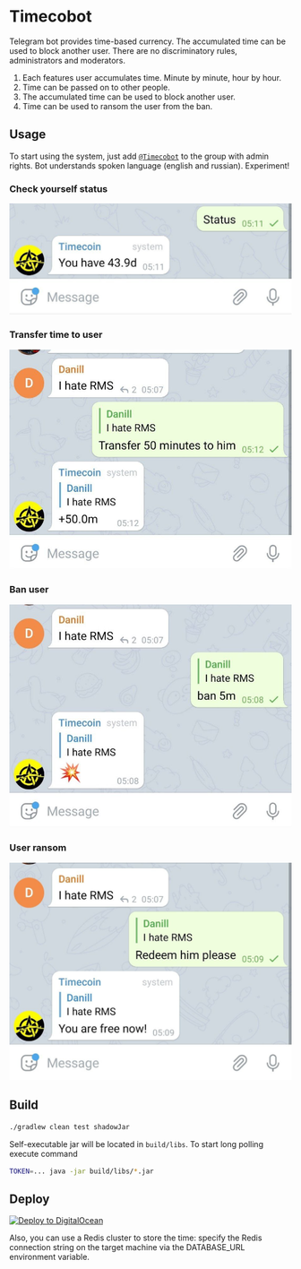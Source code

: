 # Timecobot

Telegram bot provides time-based currency. The accumulated time can be used to block another user.
There are no discriminatory rules, administrators and moderators.

1. Each features user accumulates time. Minute by minute, hour by hour.
1. Time can be passed on to other people.
1. The accumulated time can be used to block another user.
1. Time can be used to ransom the user from the ban.

## Usage

To start using the system, just add [`@Timecobot`](https://t.me/timecobot) to the group with admin
rights. Bot understands spoken language (english and russian). Experiment!

### Check yourself status

![](examples/status.jpg "My status")

### Transfer time to user

![](examples/transfer.jpg "Transfer time to user")

### Ban user

![](examples/ban.jpg "Ban user")

### User ransom

![](examples/ransom.jpg "User ransom")

## Build

```sh
./gradlew clean test shadowJar
```

Self-executable jar will be located in `build/libs`. To start long polling execute command

```sh
TOKEN=... java -jar build/libs/*.jar
```

## Deploy

[![Deploy to DigitalOcean](https://www.deploytodo.com/do-btn-blue-ghost.svg)](https://cloud.digitalocean.com/apps/new?repo=https://github.com/demidko/timecobot/tree/main)

Also, you can use a Redis cluster to store the time: specify the Redis connection string on the
target machine via the DATABASE_URL environment variable.

